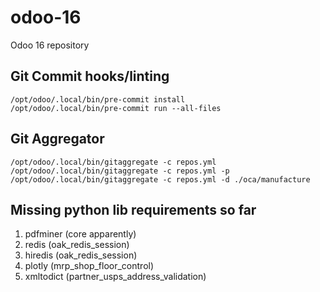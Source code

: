 # odoo-16
Odoo 16 repository

## Git Commit hooks/linting
```pip install pre-commit
/opt/odoo/.local/bin/pre-commit install
/opt/odoo/.local/bin/pre-commit run --all-files
```

## Git Aggregator
```pip install git-aggregator
/opt/odoo/.local/bin/gitaggregate -c repos.yml
/opt/odoo/.local/bin/gitaggregate -c repos.yml -p
/opt/odoo/.local/bin/gitaggregate -c repos.yml -d ./oca/manufacture
```

## Missing python lib requirements so far

1. pdfminer (core apparently)
2. redis (oak_redis_session)
3. hiredis (oak_redis_session)
4. plotly (mrp_shop_floor_control)
5. xmltodict (partner_usps_address_validation)